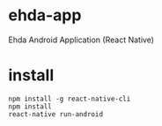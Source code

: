 # ehda-app
Ehda Android Application (React Native)


# install

```
npm install -g react-native-cli
npm install
react-native run-android

```
